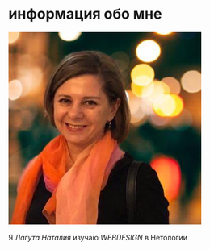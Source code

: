 # информация обо мне
![foto](img\photo_2023.jpg)

Я _Лагута Наталия_
изучаю _WEBDESIGN_ в Нетологии


